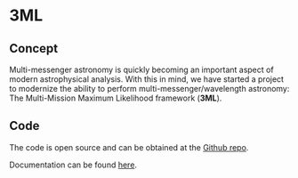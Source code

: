 # 3ML

## Concept
Multi-messenger astronomy is quickly becoming an important aspect of modern astrophysical analysis. With this in mind, we have started a project to modernize the ability to perform multi-messenger/wavelength astronomy: The Multi-Mission Maximum Likelihood framework (**3ML**).

## Code

The code is open source and can be obtained at the [Github repo](https://github.com/giacomov/3ML).

Documentation can be found [here](http://threeml.readthedocs.io).
